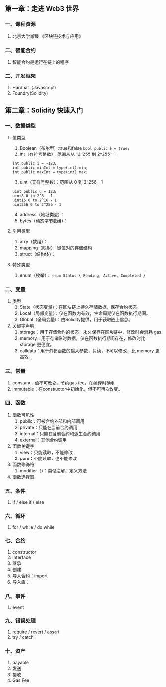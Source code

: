 ## 第一章：走进 Web3 世界

### 一、课程资源
1. 北京大学肖臻 《区块链技术与应用》

### 二、智能合约
1. 智能合约是运行在链上的程序

### 三、开发框架
1. Hardhat（Javascript）
2. Foundry(Solidity)


## 第二章：Solidity 快速入门

### 一、数据类型
1. 值类型
   1. Boolean（布尔型）:true和false
    ` bool public b = true; `
   2. int（有符号整数）：范围从从 -2^255 到 2^255 - 1  
   
    ```
    int public i = -123;
    int public minInt = type(int).min;
    int public maxInt = type(int).max;
    ```

   3. uint（无符号整数）：范围从 0 到 2^256 - 1   
   
    ```
    uint public u = 123;
    uint8 0 to 2^8 - 1
    uint16 0 to 2^16 - 1
    uint256 0 to 2^256 - 1
    ```

   4. address（地址类型）：
   5. bytes（动态字节数组）：
2. 引用类型
   1. arry（数组）：
   2. mapping（映射）：键值对的存储结构
   3. struct（结构体）：
3. 特殊类型
   1. enum（枚举）：
    ` enum Status { Pending, Active, Completed } `

### 二、变量
1. 类型
   1. State（状态变量）：在区块链上持久存储数据，保存合约状态。
   2. Local（局部变量）：仅在函数内有效，生命周期仅在函数执行期间。
   3. Global（全局变量）：由Solidity提供，用于获取链上信息。
2. 关键字声明
   1. storage：用于存储合约的状态，永久保存在区块链中，修改时会消耗 gas
   2. memory：用于存储临时数据，仅在函数执行期间存在，修改时比 storage 更便宜。
   3. calldata：用于外部函数的输入参数，只读，不可以修改，比 memory 更高效。

### 三、常量
1. constant：值不可改变，节约gas fee，在编译时确定
2. immutable：在constructor中初始化，但不可再次改变。

### 四、函数
1. 函数可见性
   1. public：可被合约外部和内部调用
   2. private：只能在当前合约调用
   3. internal：只能在当前合约和派生合约调用
   4. external：其他合约调用
2. 函数关键字
   1. view：只能读取，不能修改
   2. pure：不能读取，也不能修改
3. 函数修饰符
   1. modifier（）：类似注解，定义方法
4. 函数选择器

### 五、条件
1. if / else if / else

### 六、循环
1. for / while / do while 


### 七、合约
1. constructor
2. interface
3. 继承
4. 创建
5. 导入合约：import
6. 导入库：

### 八、事件
1. event

### 九、错误处理
1. require / revert / assert 
2. try / catch 

### 十、资产
1. payable
2. 发送
3. 接收
4. Gas Fee


